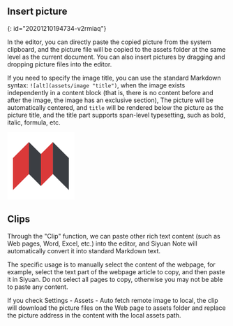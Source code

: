 ## Insert picture
{: id="20201210194734-v2rmiaq"}

In the editor, you can directly paste the copied picture from the system clipboard, and the picture file will be copied to the assets folder at the same level as the current document. You can also insert pictures by dragging and dropping picture files into the editor.

If you need to specify the image title, you can use the standard Markdown syntax: `![alt](assets/image "title")`, when the image exists independently in a content block (that is, there is no content before and after the image, the image has an exclusive section), The picture will be automatically centered, and `title` will be rendered below the picture as the picture title, and the title part supports span-level typesetting, such as bold, italic, formula, etc.

![SiYuan.png](assets/SiYuan.png "*When one drinks water, one must not forget where it comes from*")

## Clips

Through the "Clip" function, we can paste other rich text content (such as Web pages, Word, Excel, etc.) into the editor, and Siyuan Note will automatically convert it into standard Markdown text.

The specific usage is to manually select the content of the webpage, for example, select the text part of the webpage article to copy, and then paste it in Siyuan. Do not select all pages to copy, otherwise you may not be able to paste any content.

If you check Settings - Assets - Auto fetch remote image to local, the clip will download the picture files on the Web page to assets folder and replace the picture address in the content with the local assets path.
